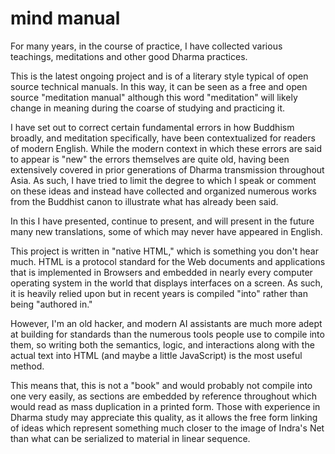 # mind manual

For many years, in the course of practice, I have collected various teachings, meditations and other good Dharma practices.

This is the latest ongoing project and is of a literary style typical of open source technical manuals. In this way, it can be seen as a free and open source "meditation manual" although this word "meditation" will likely change in meaning during the coarse of studying and practicing it.

I have set out to correct certain fundamental errors in how Buddhism broadly, and meditation specifically, have been contextualized for readers of modern English. While the modern context in which these errors are said to appear is "new" the errors themselves are quite old, having been extensively covered in prior generations of Dharma transmission throughout Asia. As such, I have tried to limit the degree to which I speak or comment on these ideas and instead have collected and organized numerous works from the Buddhist canon to illustrate what has already been said.

In this I have presented, continue to present, and will present in the future many new translations, some of which may never have appeared in English.

This project is written in "native HTML," which is something you don't hear much. HTML is a protocol standard for the Web documents and applications that is implemented in Browsers and embedded in nearly every computer operating system in the world that displays interfaces on a screen. As such, it is heavily relied upon but in recent years is compiled "into" rather than being "authored in."

However, I'm an old hacker, and modern AI assistants are much more adept at building for standards than the numerous tools people use to compile into them, so writing both the semantics, logic, and interactions along with the actual text into HTML (and maybe a little JavaScript) is the most useful method.

This means that, this is not a "book" and would probably not compile into one very easily, as sections are embedded by reference throughout which would read as mass duplication in a printed form. Those with experience in Dharma study may appreciate this quality, as it allows the free form linking of ideas which represent something much closer to the image of Indra's Net than what can be serialized to material in linear sequence.
